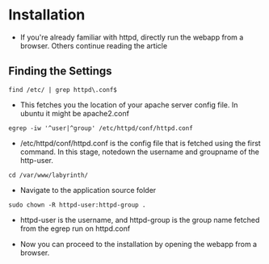 Installation
============

* If you're already familiar with httpd, directly run the webapp from a browser. Others continue reading the article

Finding the Settings
--------------------

```find /etc/ | grep httpd\.conf$```

* This fetches you the location of your apache server config file. In ubuntu it might be apache2.conf

```egrep -iw '^user|^group' /etc/httpd/conf/httpd.conf```

* /etc/httpd/conf/httpd.conf is the config file that is fetched using the first command. In this stage,
notedown the username and groupname of the http-user.

```cd /var/www/labyrinth/```

* Navigate to the application source folder

```sudo chown -R httpd-user:httpd-group .```

* httpd-user is the username, and httpd-group is the group name fetched from the egrep run on httpd.conf

* Now you can proceed to the installation by opening the webapp from a browser.
